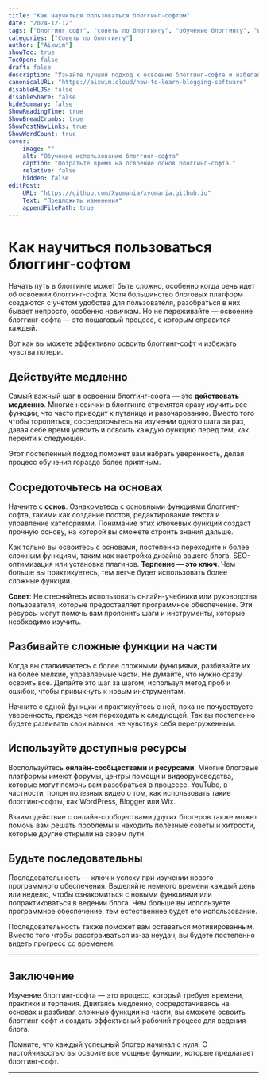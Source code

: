 ```yaml
---
title: "Как научиться пользоваться блоггинг-софтом"
date: "2024-12-12"
tags: ["блоггинг софт", "советы по блоггингу", "обучение блоггингу", "инструменты для блогов"]
categories: ["Советы по блоггингу"]
author: ["Aixwim"]
showToc: true
TocOpen: false
draft: false
description: "Узнайте лучший подход к освоению блоггинг-софта и избегайте перегрузки в процессе обучения."
canonicalURL: "https://aixwim.cloud/how-to-learn-blogging-software"
disableHLJS: false
disableShare: false
hideSummary: false
ShowReadingTime: true
ShowBreadCrumbs: true
ShowPostNavLinks: true
ShowWordCount: true
cover:
    image: ""
    alt: "Обучение использованию блоггинг-софта"
    caption: "Потратьте время на освоение основ блоггинг-софта."
    relative: false
    hidden: false
editPost:
    URL: "https://github.com/Xyomania/xyomania.github.io"
    Text: "Предложить изменения"
    appendFilePath: true
---
```


# Как научиться пользоваться блоггинг-софтом  

Начать путь в блоггинге может быть сложно, особенно когда речь идет об освоении блоггинг-софта. Хотя большинство блоговых платформ создаются с учетом удобства для пользователя, разобраться в них бывает непросто, особенно новичкам. Но не переживайте — освоение блоггинг-софта — это пошаговый процесс, с которым справится каждый.

Вот как вы можете эффективно освоить блоггинг-софт и избежать чувства потери.

## Действуйте медленно  

Самый важный шаг в освоении блоггинг-софта — это **действовать медленно**. Многие новички в блоггинге стремятся сразу изучить все функции, что часто приводит к путанице и разочарованию. Вместо того чтобы торопиться, сосредоточьтесь на изучении одного шага за раз, давая себе время усвоить и освоить каждую функцию перед тем, как перейти к следующей.

Этот постепенный подход поможет вам набрать уверенность, делая процесс обучения гораздо более приятным.

## Сосредоточьтесь на основах  

Начните с **основ**. Ознакомьтесь с основными функциями блоггинг-софта, такими как создание постов, редактирование текста и управление категориями. Понимание этих ключевых функций создаст прочную основу, на которой вы сможете строить знания дальше.

Как только вы освоитесь с основами, постепенно переходите к более сложным функциям, таким как настройка дизайна вашего блога, SEO-оптимизация или установка плагинов. **Терпение — это ключ**. Чем больше вы практикуетесь, тем легче будет использовать более сложные функции.

**Совет**: Не стесняйтесь использовать онлайн-учебники или руководства пользователя, которые предоставляет программное обеспечение. Эти ресурсы могут помочь вам прояснить шаги и инструменты, которые необходимо изучить.

## Разбивайте сложные функции на части  

Когда вы сталкиваетесь с более сложными функциями, разбивайте их на более мелкие, управляемые части. Не думайте, что нужно сразу освоить все. Делайте это шаг за шагом, используя метод проб и ошибок, чтобы привыкнуть к новым инструментам.

Начните с одной функции и практикуйтесь с ней, пока не почувствуете уверенность, прежде чем переходить к следующей. Так вы постепенно будете развивать свои навыки, не чувствуя себя перегруженным.

## Используйте доступные ресурсы  

Воспользуйтесь **онлайн-сообществами** и **ресурсами**. Многие блоговые платформы имеют форумы, центры помощи и видеоруководства, которые могут помочь вам разобраться в процессе. YouTube, в частности, полон полезных видео о том, как использовать такие блоггинг-софты, как WordPress, Blogger или Wix.

Взаимодействие с онлайн-сообществами других блогеров также может помочь вам решать проблемы и находить полезные советы и хитрости, которые другие открыли на своем пути.

## Будьте последовательны  

Последовательность — ключ к успеху при изучении нового программного обеспечения. Выделяйте немного времени каждый день или неделю, чтобы ознакомиться с новыми функциями или попрактиковаться в ведении блога. Чем больше вы используете программное обеспечение, тем естественнее будет его использование.

Последовательность также поможет вам оставаться мотивированным. Вместо того чтобы расстраиваться из-за неудач, вы будете постепенно видеть прогресс со временем.

---

## Заключение  

Изучение блоггинг-софта — это процесс, который требует времени, практики и терпения. Двигаясь медленно, сосредотачиваясь на основах и разбивая сложные функции на части, вы сможете освоить блоггинг-софт и создать эффективный рабочий процесс для ведения блога.

Помните, что каждый успешный блогер начинал с нуля. С настойчивостью вы освоите все мощные функции, которые предлагает блоггинг-софт.

---
